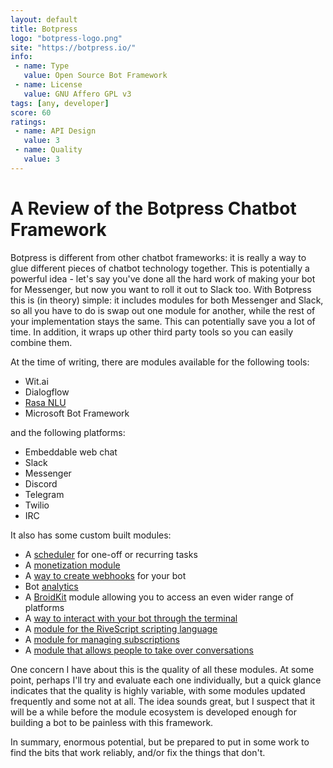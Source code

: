 ```yaml
---
layout: default
title: Botpress
logo: "botpress-logo.png"
site: "https://botpress.io/"
info:
 - name: Type
   value: Open Source Bot Framework
 - name: License
   value: GNU Affero GPL v3
tags: [any, developer]
score: 60
ratings:
 - name: API Design
   value: 3
 - name: Quality
   value: 3
---
```


A Review of the Botpress Chatbot Framework
==========================================

Botpress is different from other chatbot frameworks: it is really a
way to glue different pieces of chatbot technology together. This is
potentially a powerful idea - let's say you've done all the hard work
of making your bot for Messenger, but now you want to roll it out to
Slack too. With Botpress this is (in theory) simple: it includes
modules for both Messenger and Slack, so all you have to do is swap
out one module for another, while the rest of your implementation
stays the same. This can potentially save you a lot of time. In
addition, it wraps up other third party tools so you can easily
combine them.

At the time of writing, there are modules available for the following
tools:

 - Wit.ai
 - Dialogflow
 - [Rasa NLU](https://github.com/RasaHQ/rasa_nlu)
 - Microsoft Bot Framework

and the following platforms:

 - Embeddable web chat
 - Slack
 - Messenger
 - Discord
 - Telegram
 - Twilio
 - IRC

It also has some custom built modules:

 - A [scheduler](https://www.npmjs.com/package/botpress-scheduler) for one-off or recurring tasks
 - A [monetization module](https://www.npmjs.com/package/botpress-monetize)
 - A [way to create webhooks](https://www.npmjs.com/package/botpress-webhook)
   for your bot
 - Bot [analytics](https://www.npmjs.com/package/botpress-analytics)
 - A [BroidKit](https://github.com/broidHQ/broid-kit) module allowing
   you to access an even wider range of platforms
 - A [way to interact with your bot through the terminal](https://www.npmjs.com/package/botpress-terminal)
 - A [module for the RiveScript scripting language](https://www.npmjs.com/package/botpress-rivescript)
 - A [module for managing subscriptions](https://www.npmjs.com/package/botpress-subscription)
 - A [module that allows people to take over conversations](https://www.npmjs.com/package/botpress-hitl)
 
One concern I have about this is the quality of all these modules. At
some point, perhaps I'll try and evaluate each one individually, but a
quick glance indicates that the quality is highly variable, with some
modules updated frequently and some not at all. The idea sounds great,
but I suspect that it will be a while before the module ecosystem is
developed enough for building a bot to be painless with this
framework.

In summary, enormous potential, but be prepared to put in some work to
find the bits that work reliably, and/or fix the things that don't.
